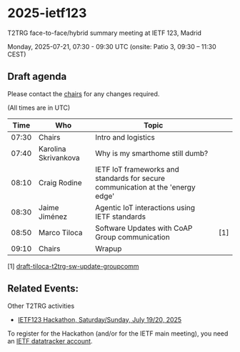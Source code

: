 # 2025-ietf123

T2TRG face-to-face/hybrid summary meeting at IETF 123, Madrid

Monday, 2025-07-21, 07:30 - 09:30 UTC (onsite: Patio 3, 09:30 – 11:30 CEST)

## Draft agenda

Please contact the [chairs][] for any changes required.

(All times are in UTC)

|  Time | Who                  | Topic                                                                           |     |
|-------|----------------------|---------------------------------------------------------------------------------|-----|
| 07:30 | Chairs               | Intro and logistics                                                             |     |
| 07:40 | Karolina Skrivankova | Why is my smarthome still dumb?                                                 |     |
| 08:10 | Craig Rodine         | IETF IoT frameworks and standards for secure communication at the 'energy edge' |     |
| 08:30 | Jaime Jiménez        | Agentic IoT interactions using IETF standards                                   |     |
| 08:50 | Marco Tiloca         | Software Updates with CoAP Group communication                                  | [1] |
| 09:10 | Chairs               | Wrapup                                                                          |     |

\[1] [draft-tiloca-t2trg-sw-update-groupcomm](https://www.ietf.org/archive/id/draft-tiloca-t2trg-sw-update-groupcomm-00.html)

## Related Events:

Other T2TRG activities

* [IETF123 Hackathon, Saturday/Sunday, July 19/20, 2025][Hackathon]

To register for the Hackathon (and/or for the IETF main meeting), you
need an [IETF datatracker account][dt-create].

[dt-create]: https://datatracker.ietf.org/accounts/create/

[Hackathon]: https://www.ietf.org/meeting/hackathons/123-hackathon/
[chairs]: mailto:t2trg-chairs@irtf.org
